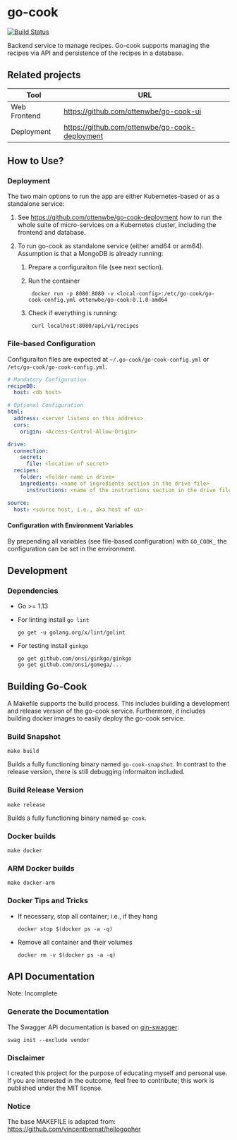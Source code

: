 # go-cook

[![Build Status](https://travis-ci.org/ottenwbe/go-cook.svg?branch=master)](https://travis-ci.org/ottenwbe/go-cook)

Backend service to manage recipes. 
Go-cook supports managing the recipes via API and persistence of the recipes in a database.

## Related projects

|Tool|URL|
|---|---|
| Web Frontend  |  https://github.com/ottenwbe/go-cook-ui |
| Deployment    |  https://github.com/ottenwbe/go-cook-deployment |

## How to Use?

### Deployment

The two main options to run the app are either Kubernetes-based or as a standalone service:

1. See https://github.com/ottenwbe/go-cook-deployment how to run the whole suite of micro-services on a Kubernetes cluster, including the frontend and database.

2. To run go-cook as standalone service (either amd64 or arm64). Assumption is that a MongoDB is already running:

    1. Prepare a configuraiton file (see next section).
    1. Run the container
        
            docker run -p 8080:8080 -v <local-config>:/etc/go-cook/go-cook-config.yml ottenwbe/go-cook:0.1.0-amd64
    
    1. Check if everything is running:

            curl localhost:8080/api/v1/recipes


### File-based Configuration 

Configuraiton files are expected at ```~/.go-cook/go-cook-config.yml``` or ```/etc/go-cook/go-cook-config.yml```.

```yaml
# Mandatory Configuration
recipeDB:
  host: <db host>

# Optional Configuration
html:
  address: <server listens on this address>
  cors:
    origin: <Access-Control-Allow-Origin>

drive:
  connection:
    secret:
      file: <location of secret>
  recipes:
    folder: <folder name in drive>
    ingredients: <name of ingredients section in the drive file>
	  instructions: <name of the instructions section in the drive file>

source:
  host: <source host, i.e., aka host of ui>
```

#### Configuration with Environment Variables

By prepending all variables (see file-based configuration) with ```GO_COOK_``` the configuration can be set in the environment.


## Development 

### Dependencies

* Go >= 1.13

* For linting install ```go lint```
    ```    
    go get -u golang.org/x/lint/golint
    ```
  
* For testing install ``ginkgo``
    ```
    go get github.com/onsi/ginkgo/ginkgo
    go get github.com/onsi/gomega/...
    ```

## Building Go-Cook

A Makefile supports the build process. This includes building a development and release version of the go-cook service. Furthermore, it includes building docker images to easily deploy the go-cook service.

### Build Snapshot

```
make build 
```

Builds a fully functioning binary named ```go-cook-snapshot```. In contrast to the release version, there is still debugging informaiton included.

### Build Release Version

```
make release
```

Builds a fully functioning binary named ```go-cook```. 

### Docker builds

```
make docker
```

### ARM Docker builds 

```
make docker-arm 
```

### Docker Tips and Tricks

* If necessary, stop all container; i.e., if they hang
    ```    
    docker stop $(docker ps -a -q)
    ```    

* Remove all container and their volumes
    ```    
    docker rm -v $(docker ps -a -q)      
    ``` 

## API Documentation
 
 Note: Incomplete
 
 ### Generate the Documentation 
 
The Swagger API documentation is based on [gin-swagger](https://github.com/swaggo/gin-swagger):
 
    swag init --exclude vendor
 
 ### Disclaimer
 
 I created this project for the purpose of educating myself and personal use.
 If you are interested in the outcome, feel free to contribute; this work is published under the MIT license. 
 
### Notice
The base MAKEFILE is adapted from: https://github.com/vincentbernat/hellogopher 